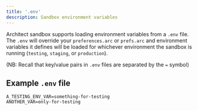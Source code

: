 ```yaml
---
title: '.env'
description: Sandbox environment variables
---
```


Architect sandbox supports loading environment variables from a `.env` file. The `.env` will override your `preferences.arc` or `prefs.arc` and environment variables it defines will be loaded for whichever environment the sandbox is running (`testing`, `staging`, or `production`).

(NB: Recall that key/value pairs in `.env` files are separated by the `=` symbol)

## Example `.env` file

```shell
A_TESTING_ENV_VAR=something-for-testing
ANOTHER_VAR=only-for-testing
```
